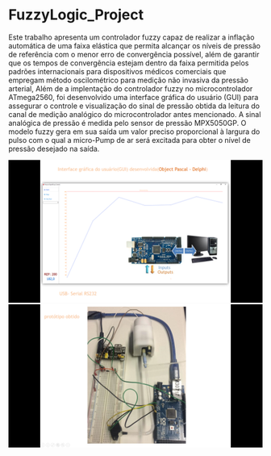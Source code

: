 # FuzzyLogic_Project

Este trabalho apresenta um controlador fuzzy capaz de realizar a inflação automática de uma faixa elástica que permita alcançar os níveis de pressão de referência com o menor erro de convergência possível, além de garantir que os tempos de convergência estejam dentro da faixa permitida pelos padrões internacionais para dispositivos médicos comerciais que empregam método oscilométrico para medição não invasiva da pressão arterial, Além de a implentação do controlador fuzzy no microcontrolador ATmega2560, foi desenvolvido uma  interface gráfica do usuário (GUI) para assegurar o controle e visualização do sinal de pressão obtida da leitura do canal de medição analógico do microcontrolador antes mencionado. A sinal analógica de pressão é medida pelo sensor de pressão MPX5050GP. O modelo fuzzy gera em sua saída um valor preciso proporcional à largura do pulso com o qual a micro-Pump de ar será excitada para obter o nível de pressão desejado na saída. 
 

![alt text](https://github.com/asieldev/Fuzzy_Logic_Project/blob/master/Interface_0.png)
![alt text](https://github.com/asieldev/Fuzzy_Logic_Project/blob/master/Prototipo.png)
